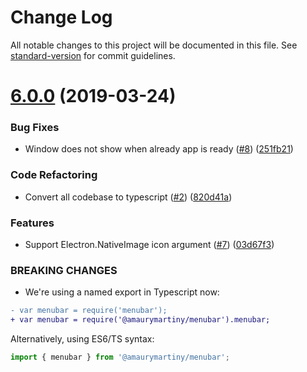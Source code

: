 # Change Log

All notable changes to this project will be documented in this file. See [standard-version](https://github.com/conventional-changelog/standard-version) for commit guidelines.

# [6.0.0](https://github.com/amaurymartiny/menubar/compare/v5.2.3...v6.0.0) (2019-03-24)


### Bug Fixes

* Window does not show when already app is ready ([#8](https://github.com/amaurymartiny/menubar/issues/8)) ([251fb21](https://github.com/amaurymartiny/menubar/commit/251fb21))


### Code Refactoring

* Convert all codebase to typescript ([#2](https://github.com/amaurymartiny/menubar/issues/2)) ([820d41a](https://github.com/amaurymartiny/menubar/commit/820d41a))


### Features

* Support Electron.NativeImage icon argument ([#7](https://github.com/amaurymartiny/menubar/issues/7)) ([03d67f3](https://github.com/amaurymartiny/menubar/commit/03d67f3))


### BREAKING CHANGES

* We're using a named export in Typescript now:
```diff
- var menubar = require('menubar');
+ var menubar = require('@amaurymartiny/menubar').menubar;
```

Alternatively, using ES6/TS syntax:
```javascript
import { menubar } from '@amaurymartiny/menubar';
```
